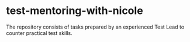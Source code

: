 # test-mentoring-with-nicole
The repository consists of tasks prepared by an experienced Test Lead to counter practical test skills.
